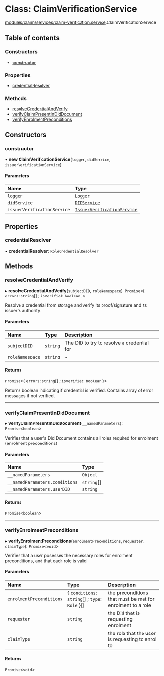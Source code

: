 # Class: ClaimVerificationService

[modules/claim/services/claim-verification.service](../modules/modules_claim_services_claim_verification_service.md).ClaimVerificationService

## Table of contents

### Constructors

- [constructor](modules_claim_services_claim_verification_service.ClaimVerificationService.md#constructor)

### Properties

- [credentialResolver](modules_claim_services_claim_verification_service.ClaimVerificationService.md#credentialresolver)

### Methods

- [resolveCredentialAndVerify](modules_claim_services_claim_verification_service.ClaimVerificationService.md#resolvecredentialandverify)
- [verifyClaimPresentInDidDocument](modules_claim_services_claim_verification_service.ClaimVerificationService.md#verifyclaimpresentindiddocument)
- [verifyEnrolmentPreconditions](modules_claim_services_claim_verification_service.ClaimVerificationService.md#verifyenrolmentpreconditions)

## Constructors

### constructor

• **new ClaimVerificationService**(`logger`, `didService`, `issuerVerificationService`)

#### Parameters

| Name | Type |
| :------ | :------ |
| `logger` | [`Logger`](modules_logger_logger_service.Logger.md) |
| `didService` | [`DIDService`](modules_did_did_service.DIDService.md) |
| `issuerVerificationService` | [`IssuerVerificationService`](modules_claim_services_issuer_verification_service.IssuerVerificationService.md) |

## Properties

### credentialResolver

• **credentialResolver**: [`RoleCredentialResolver`](modules_claim_resolvers_credential_resolver.RoleCredentialResolver.md)

## Methods

### resolveCredentialAndVerify

▸ **resolveCredentialAndVerify**(`subjectDID`, `roleNamespace`): `Promise`<{ `errors`: `string`[] ; `isVerified`: `boolean`  }\>

Resolve a credential from storage and verify its proof/signature and its issuer's authority

#### Parameters

| Name | Type | Description |
| :------ | :------ | :------ |
| `subjectDID` | `string` | The DID to try to resolve a credential for |
| `roleNamespace` | `string` | - |

#### Returns

`Promise`<{ `errors`: `string`[] ; `isVerified`: `boolean`  }\>

Returns boolean indicating if credential is verified. Contains array of error messages if not verified.

___

### verifyClaimPresentInDidDocument

▸ **verifyClaimPresentInDidDocument**(`__namedParameters`): `Promise`<`boolean`\>

Verifies that a user's Did Document contains all roles required for enrolment (enrolment preconditions)

#### Parameters

| Name | Type |
| :------ | :------ |
| `__namedParameters` | `Object` |
| `__namedParameters.conditions` | `string`[] |
| `__namedParameters.userDID` | `string` |

#### Returns

`Promise`<`boolean`\>

___

### verifyEnrolmentPreconditions

▸ **verifyEnrolmentPreconditions**(`enrolmentPreconditions`, `requester`, `claimType`): `Promise`<`void`\>

Verifies that a user posesses the necessary roles for enrolment preconditions, and that each role is valid

#### Parameters

| Name | Type | Description |
| :------ | :------ | :------ |
| `enrolmentPreconditions` | { `conditions`: `string`[] ; `type`: `Role`  }[] | the preconditions that must be met for enrolment to a role |
| `requester` | `string` | the Did that is requesting enrolment |
| `claimType` | `string` | the role that the user is requesting to enrol to |

#### Returns

`Promise`<`void`\>
